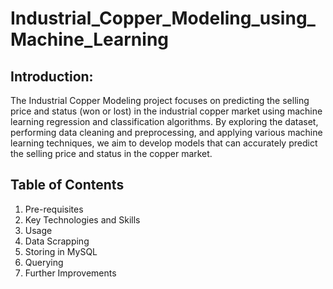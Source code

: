 # Industrial_Copper_Modeling_using_Machine_Learning
## Introduction:
The Industrial Copper Modeling project focuses on predicting the selling price and status (won or lost) in the industrial copper market using machine learning regression and classification algorithms. By exploring the dataset, performing data cleaning and preprocessing, and applying various machine learning techniques, we aim to develop models that can accurately predict the selling price and status in the copper market.

## Table of Contents
1. Pre-requisites
2. Key Technologies and Skills
3. Usage
4. Data Scrapping
5. Storing in MySQL
6. Querying
7. Further Improvements
